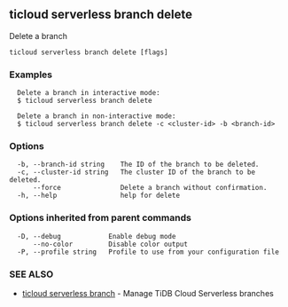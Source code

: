 ## ticloud serverless branch delete

Delete a branch

```
ticloud serverless branch delete [flags]
```

### Examples

```
  Delete a branch in interactive mode:
  $ ticloud serverless branch delete

  Delete a branch in non-interactive mode:
  $ ticloud serverless branch delete -c <cluster-id> -b <branch-id>
```

### Options

```
  -b, --branch-id string    The ID of the branch to be deleted.
  -c, --cluster-id string   The cluster ID of the branch to be deleted.
      --force               Delete a branch without confirmation.
  -h, --help                help for delete
```

### Options inherited from parent commands

```
  -D, --debug            Enable debug mode
      --no-color         Disable color output
  -P, --profile string   Profile to use from your configuration file
```

### SEE ALSO

* [ticloud serverless branch](ticloud_serverless_branch.md)	 - Manage TiDB Cloud Serverless branches

